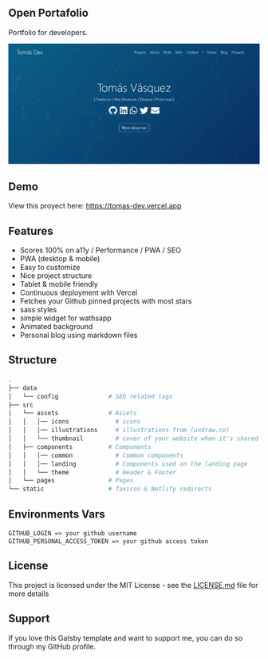 ## Open Portafolio

Portfolio for developers.

![](./assets/Screenshot.png)

## Demo

View this proyect here: https://tomas-dev.vercel.app

## Features

- Scores 100% on a11y / Performance / PWA / SEO
- PWA (desktop & mobile)
- Easy to customize
- Nice project structure
- Tablet & mobile friendly
- Continuous deployment with Vercel
- Fetches your Github pinned projects with most stars
- sass styles
- simple widget for wathsapp
- Animated background
- Personal blog using markdown files

## Structure

```bash
.
├── data
│   └── config              # SEO related tags
├── src
│   └── assets              # Assets
│   │   │── icons             # icons
│   │   │── illustrations     # illustrations from (undraw.co)
│   │   └── thumbnail         # cover of your website when it's shared to social media
│   ├── components          # Components
│   │   │── common            # Common components
│   │   │── landing           # Components used on the landing page
│   │   └── theme             # Header & Footer
│   └── pages               # Pages
└── static                  # favicon & Netlify redirects
```

## Environments Vars

```
GITHUB_LOGIN => your github username
GITHUB_PERSONAL_ACCESS_TOKEN => your github access token
```

## License

This project is licensed under the MIT License - see the [LICENSE.md](LICENSE.md) file for more details

## Support

If you love this Gatsby template and want to support me, you can do so through my GitHub profile.
